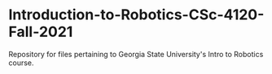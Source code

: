 # Introduction-to-Robotics-CSc-4120-Fall-2021
Repository for files pertaining to Georgia State University's Intro to Robotics course.
